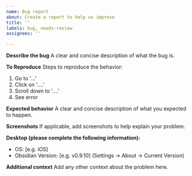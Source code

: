 ```yaml
---
name: Bug report
about: Create a report to help us improve
title: ''
labels: bug, needs-review
assignees: ''

---
```


**Describe the bug**
A clear and concise description of what the bug is.

**To Reproduce**
Steps to reproduce the behavior:
1. Go to '...'
2. Click on '....'
3. Scroll down to '....'
4. See error

**Expected behavior**
A clear and concise description of what you expected to happen.

**Screenshots**
If applicable, add screenshots to help explain your problem.

**Desktop (please complete the following information):**
 - OS: [e.g. iOS]
 - Obsidian Version: [e.g. v0.9.10] (Settings → About → Current Version)

**Additional context**
Add any other context about the problem here.
